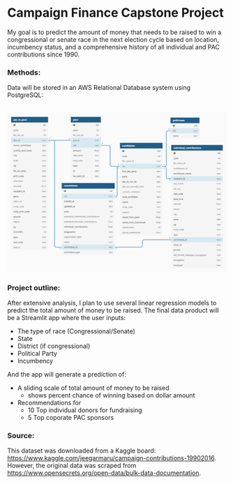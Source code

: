 # Campaign Finance Capstone Project

My goal is to predict the amount of money that needs to be raised to win a congressional or senate race in the next election cycle based on location, incumbency status, and a comprehensive history of all individual and PAC contributions since 1990.

### Methods:

Data will be stored in an AWS Relational Database system using PostgreSQL:

<br>![](docs/FEC_ERD-2.png)<br>

### Project outline:

After extensive analysis, I plan to use several linear regression models to predict the total amount of money to be raised. The final data product will be a Streamlit app where the user inputs:

- The type of race (Congressional/Senate)
- State
- District (if congressional)
- Political Party
- Incumbency

And the app will generate a prediction of:
- A sliding scale of total amount of money to be raised
    - shows percent chance of winning based on dollar amount
- Recommendations for
    - 10 Top individual donors for fundraising
    - 5 Top coporate PAC sponsors
    
### Source:
This dataset was downloaded from a Kaggle board: https://www.kaggle.com/jeegarmaru/campaign-contributions-19902016. However, the original data was scraped from https://www.opensecrets.org/open-data/bulk-data-documentation.
